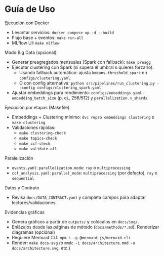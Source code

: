 # Guía de Uso

Ejecución con Docker
- Levantar servicios: `docker compose up -d --build`
- Flujo base + eventos: `make run-all`
- MLflow UI: `make mlflow`

Modo Big Data (opcional)
- Generar preagregados mensuales (Spark con fallback): `make preagg`
- Ejecutar clustering con Spark (si supera el umbral o quieres forzarlo):
  - Usando fallback automático: ajusta `kmeans.threshold_spark` en `configs/clustering.yaml`.
  - O con config alternativa: `python src/pipelines/run_clustering.py --config configs/clustering_spark.yaml`
- Ajustar embeddings para rendimiento: `configs/embeddings.yaml: embedding_batch_size` (p. ej., 256/512) y `parallelization.n_shards`.

Ejecución por etapas (Makefile)
- Embeddings + Clustering mínimo: `dvc repro embeddings clustering` o `make clustering`
- Validaciones rápidas:
  - `make clustering-check`
  - `make topics-check`
  - `make ccf-check`
  - `make validate-all`

Paralelización
- `events.yaml`: `parallelization.mode`: `ray` o `multiprocessing`
- `ccf_analysis.yaml`: `parallel_mode`: `multiprocessing` (por defecto), `ray` o `sequential`

Datos y Contrato
- Revisa `docs/DATA_CONTRACT.yaml` y completa campos para adaptar lectores/validaciones.

Evidencias gráficas
- Genera gráficos a partir de `outputs/` y colócalos en `docs/img/`.
- Enlázalos desde las páginas de método (`docs/methods/*.md`).
Renderizar diagramas (opcional)
- Requiere Mermaid CLI: `npm i -g @mermaid-js/mermaid-cli`
- Render: `make docs-svg` (o `mmdc -i docs/architecture.mmd -o docs/architecture.svg`, etc.)
